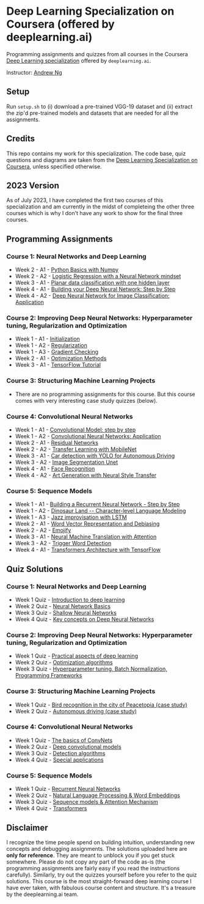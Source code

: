# Deep Learning Specialization on Coursera (offered by deeplearning.ai)

Programming assignments and quizzes from all courses in the Coursera [Deep Learning specialization](https://www.coursera.org/specializations/deep-learning) offered by `deeplearning.ai`.

Instructor: [Andrew Ng](http://www.andrewng.org/)

## Setup

Run ```setup.sh``` to (i) download a pre-trained VGG-19 dataset and (ii) extract the zip'd pre-trained models and datasets that are needed for all the assignments.

## Credits

This repo contains my work for this specialization. The code base, quiz questions and diagrams are taken from the [Deep Learning Specialization on Coursera](https://www.coursera.org/specializations/deep-learning), unless specified otherwise.

## 2023 Version

As of July 2023, I have completed the first two courses of this specialization and am currently in the midst of completeing the other three courses which is why I don't have any work to show for the final three courses.

## Programming Assignments

### Course 1: Neural Networks and Deep Learning

  - Week 2 - A1 - [Python Basics with Numpy](https://nbviewer.org/github/rowanArora/Deep_Learning_Specialization_DeepLearning.AI_Coursera/blob/main/Course%201%20-%20Neural%20Networks%20and%20Deep%20Learning/Week%202/W2A1/Python_Basics_with_Numpy.ipynb)
  - Week 2 - A2 - [Logistic Regression with a Neural Network mindset](https://nbviewer.org/github/rowanArora/Deep_Learning_Specialization_DeepLearning.AI_Coursera/blob/main/Course%201%20-%20Neural%20Networks%20and%20Deep%20Learning/Week%202/W2A2/Logistic_Regression_with_a_Neural_Network_mindset.ipynb)
  - Week 3 - A1 - [Planar data classification with one hidden layer](https://nbviewer.org/github/rowanArora/Deep_Learning_Specialization_DeepLearning.AI_Coursera/blob/main/Course%201%20-%20Neural%20Networks%20and%20Deep%20Learning/Week%203/W3A1/Planar_data_classification_with_one_hidden_layer_2023_07_17_01_06_35.ipynb)
  - Week 4 - A1 - [Building your Deep Neural Network: Step by Step](https://nbviewer.org/github/rowanArora/Deep_Learning_Specialization_DeepLearning.AI_Coursera/blob/main/Course%201%20-%20Neural%20Networks%20and%20Deep%20Learning/Week%204/W4A1/Building_your_Deep_Neural_Network_Step_by_Step.ipynb)
  - Week 4 - A2 - [Deep Neural Network for Image Classification: Application](https://nbviewer.org/github/rowanArora/Deep_Learning_Specialization_DeepLearning.AI_Coursera/blob/main/Course%201%20-%20Neural%20Networks%20and%20Deep%20Learning/Week%204/W4A2/Deep%20Neural%20Network%20-%20Application.ipynb)

### Course 2: Improving Deep Neural Networks: Hyperparameter tuning, Regularization and Optimization

  - Week 1 - A1 - [Initialization](https://nbviewer.org/github/rowanArora/Deep_Learning_Specialization_DeepLearning.AI_Coursera/blob/main/Course%202%20-%20Improving%20Deep%20Neural%20Networks%3A%20Hyperparameter%20Tuning%2C%20Regularization%20and%20Optimization/Week%201/W1A1/Initialization.ipynb)
  - Week 1 - A2 - [Regularization](https://nbviewer.org/github/rowanArora/Deep_Learning_Specialization_DeepLearning.AI_Coursera/blob/main/Course%202%20-%20Improving%20Deep%20Neural%20Networks%3A%20Hyperparameter%20Tuning%2C%20Regularization%20and%20Optimization/Week%201/W1A2/Regularization.ipynb)
  - Week 1 - A3 - [Gradient Checking](https://nbviewer.org/github/rowanArora/Deep_Learning_Specialization_DeepLearning.AI_Coursera/blob/main/Course%202%20-%20Improving%20Deep%20Neural%20Networks%3A%20Hyperparameter%20Tuning%2C%20Regularization%20and%20Optimization/Week%201/W1A3/Gradient_Checking.ipynb)
  - Week 2 - A1 - [Optimization Methods](https://nbviewer.org/github/rowanArora/Deep_Learning_Specialization_DeepLearning.AI_Coursera/blob/main/Course%202%20-%20Improving%20Deep%20Neural%20Networks%3A%20Hyperparameter%20Tuning%2C%20Regularization%20and%20Optimization/Week%202/W2A1/Optimization_methods.ipynb)
  - Week 3 - A1 - [TensorFlow Tutorial](https://nbviewer.org/github/rowanArora/Deep_Learning_Specialization_DeepLearning.AI_Coursera/blob/main/Course%202%20-%20Improving%20Deep%20Neural%20Networks%3A%20Hyperparameter%20Tuning%2C%20Regularization%20and%20Optimization/Week%203/W3A1/Tensorflow_introduction.ipynb)

### Course 3: Structuring Machine Learning Projects

  - There are no programming assignments for this course. But this course comes with very interesting case study quizzes (below).
  
### Course 4: Convolutional Neural Networks

  - Week 1 - A1 - [Convolutional Model: step by step](https://nbviewer.org/github/rowanArora/Deep_Learning_Specialization_DeepLearning.AI_Coursera/blob/main/Course%204%20-%20Convulational%20Neural%20Networks/Week%201/W1A1/Convolution_model_Step_by_Step_v1.ipynb)
  - Week 1 - A2 - [Convolutional Neural Networks: Application](https://nbviewer.org/github/rowanArora/Deep_Learning_Specialization_DeepLearning.AI_Coursera/blob/main/Course%204%20-%20Convulational%20Neural%20Networks/Week%201/W1A2/Convolution_model_Application.ipynb)
  - Week 2 - A1 - [Residual Networks](https://nbviewer.org/github/rowanArora/Deep_Learning_Specialization_DeepLearning.AI_Coursera/blob/main/Course%204%20-%20Convulational%20Neural%20Networks/Week%202/W2A1/Residual_Networks.ipynb)
  - Week 2 - A2 - [Transfer Learning with MobileNet](https://nbviewer.org/github/rowanArora/Deep_Learning_Specialization_DeepLearning.AI_Coursera/blob/main/Course%204%20-%20Convulational%20Neural%20Networks/Week%202/W2A2/Transfer_learning_with_MobileNet_v1.ipynb)
  - Week 3 - A1 - [Car detection with YOLO for Autonomous Driving](https://nbviewer.org/github/rowanArora/Deep_Learning_Specialization_DeepLearning.AI_Coursera/blob/main/Course%204%20-%20Convulational%20Neural%20Networks/Week%203/W3A1/Autonomous_driving_application_Car_detection.ipynb)
  - Week 3 - A2 - [Image Segmentation Unet](https://nbviewer.org/github/rowanArora/Deep_Learning_Specialization_DeepLearning.AI_Coursera/blob/main/Course%204%20-%20Convulational%20Neural%20Networks/Week%203/W3A2/Image_segmentation_Unet_v2.ipynb)
  - Week 4 - A1 - [Face Recognition](https://nbviewer.org/github/rowanArora/Deep_Learning_Specialization_DeepLearning.AI_Coursera/blob/main/Course%204%20-%20Convulational%20Neural%20Networks/Week%204/W4A1/Face_Recognition.ipynb)
  - Week 4 - A2 - [Art Generation with Neural Style Transfer](https://nbviewer.org/github/rowanArora/Deep_Learning_Specialization_DeepLearning.AI_Coursera/blob/main/Course%204%20-%20Convulational%20Neural%20Networks/Week%204/W4A2/Art_Generation_with_Neural_Style_Transfer.ipynb)
  
### Course 5: Sequence Models

  - Week 1 - A1 - [Building a Recurrent Neural Network - Step by Step]()
  - Week 1 - A2 - [Dinosaur Land -- Character-level Language Modeling]()
  - Week 1 - A3 - [Jazz improvisation with LSTM]()  
  - Week 2 - A1 - [Word Vector Representation and Debiasing]()
  - Week 2 - A2 - [Emojify]()
  - Week 3 - A1 - [Neural Machine Translation with Attention]()  
  - Week 3 - A2 - [Trigger Word Detection]()
  - Week 4 - A1 - [Transformers Architecture with TensorFlow]()
  
## Quiz Solutions

### Course 1: Neural Networks and Deep Learning

  - Week 1 Quiz - [Introduction to deep learning](https://github.com/rowanArora/Deep_Learning_Specialization_DeepLearning.AI_Coursera/blob/main/Course%201%20-%20Neural%20Networks%20and%20Deep%20Learning/Week%201/Week%201%20Quiz%20-%20Introduction%20to%20Deep%20Learning.pdf)
  - Week 2 Quiz - [Neural Network Basics](https://github.com/rowanArora/Deep_Learning_Specialization_DeepLearning.AI_Coursera/blob/main/Course%201%20-%20Neural%20Networks%20and%20Deep%20Learning/Week%202/Week%202%20Quiz%20-%20Neural%20Network%20Basics.pdf)
  - Week 3 Quiz - [Shallow Neural Networks](https://github.com/rowanArora/Deep_Learning_Specialization_DeepLearning.AI_Coursera/blob/main/Course%201%20-%20Neural%20Networks%20and%20Deep%20Learning/Week%203/Week%203%20Quiz%20-%20Shallow%20Neural%20Networks.pdf)
  - Week 4 Quiz - [Key concepts on Deep Neural Networks](https://github.com/rowanArora/Deep_Learning_Specialization_DeepLearning.AI_Coursera/blob/main/Course%201%20-%20Neural%20Networks%20and%20Deep%20Learning/Week%204/Week%204%20Quiz%20-%20Key%20Concepts%20on%20Deep%20Neural%20Networks.pdf)

### Course 2: Improving Deep Neural Networks: Hyperparameter tuning, Regularization and Optimization

  - Week 1 Quiz - [Practical aspects of deep learning](https://github.com/rowanArora/Deep_Learning_Specialization_DeepLearning.AI_Coursera/blob/main/Course%202%20-%20Improving%20Deep%20Neural%20Networks%3A%20Hyperparameter%20Tuning%2C%20Regularization%20and%20Optimization/Week%201/Week%201%20Quiz%20-%20Practical%20Aspects%20of%20Deep%20Learning.pdf)
  - Week 2 Quiz - [Optimization algorithms](https://github.com/rowanArora/Deep_Learning_Specialization_DeepLearning.AI_Coursera/blob/main/Course%202%20-%20Improving%20Deep%20Neural%20Networks%3A%20Hyperparameter%20Tuning%2C%20Regularization%20and%20Optimization/Week%202/Week%202%20Quiz%20-%20Optimization%20Algorithms.pdf)
  - Week 3 Quiz - [Hyperparameter tuning, Batch Normalization, Programming Frameworks](https://github.com/rowanArora/Deep_Learning_Specialization_DeepLearning.AI_Coursera/blob/main/Course%202%20-%20Improving%20Deep%20Neural%20Networks%3A%20Hyperparameter%20Tuning%2C%20Regularization%20and%20Optimization/Week%203/Week%203%20Quiz%20-%20Hyperparameter%20tuning%2C%20Batch%20Normalization%2C%20Programming%20Frameworks.pdf)
  
### Course 3: Structuring Machine Learning Projects

  - Week 1 Quiz - [Bird recognition in the city of Peacetopia (case study)](https://github.com/rowanArora/Deep_Learning_Specialization_DeepLearning.AI_Coursera/blob/main/Course%203%20-%20Structuring%20Machine%20Learning%20Projects/Week%201%20Quiz%20-%20Bird%20Recognition%20in%20the%20City%20of%20Peacetopia%20(Case%20Study).pdf)
  - Week 2 Quiz - [Autonomous driving (case study)](https://github.com/rowanArora/Deep_Learning_Specialization_DeepLearning.AI_Coursera/blob/main/Course%203%20-%20Structuring%20Machine%20Learning%20Projects/Week%202%20Quiz%20-%20Autonomous%20Driving%20(Case%20Study).pdf)

### Course 4: Convolutional Neural Networks

  - Week 1 Quiz - [The basics of ConvNets](https://github.com/rowanArora/Deep_Learning_Specialization_DeepLearning.AI_Coursera/blob/main/Course%204%20-%20Convulational%20Neural%20Networks/Week%201/Quiz%201%20-%20The%20Basics%20of%20ConvNets.pdf)
  - Week 2 Quiz - [Deep convolutional models](https://github.com/rowanArora/Deep_Learning_Specialization_DeepLearning.AI_Coursera/blob/main/Course%204%20-%20Convulational%20Neural%20Networks/Week%202/Quiz%201%20-%20Deep%20Convolutional%20Models.pdf)
  - Week 3 Quiz - [Detection algorithms](https://github.com/rowanArora/Deep_Learning_Specialization_DeepLearning.AI_Coursera/blob/main/Course%204%20-%20Convulational%20Neural%20Networks/Week%203/Quiz%201%20-%20Detection%20Algorithms.pdf)
  - Week 4 Quiz - [Special applications](https://github.com/rowanArora/Deep_Learning_Specialization_DeepLearning.AI_Coursera/blob/main/Course%204%20-%20Convulational%20Neural%20Networks/Week%204/Quiz%201%20-%20Special%20Applications%20(Face%20Recognition%20%26%20Neural%20Style%20Transfer).pdf)

### Course 5: Sequence Models

  - Week 1 Quiz - [Recurrent Neural Networks]()
  - Week 2 Quiz - [Natural Language Processing & Word Embeddings]()
  - Week 3 Quiz - [Sequence models & Attention Mechanism]()
  - Week 4 Quiz - [Transformers]()

## Disclaimer

I recognize the time people spend on building intuition, understanding new concepts and debugging assignments. The solutions uploaded here are **only for reference**. They are meant to unblock you if you get stuck somewhere. Please do not copy any part of the code as-is (the programming assignments are fairly easy if you read the instructions carefully). Similarly, try out the quizzes yourself before you refer to the quiz solutions. This course is the most straight-forward deep learning course I have ever taken, with fabulous course content and structure. It's a treasure by the deeplearning.ai team.
